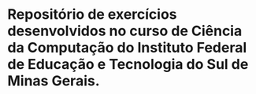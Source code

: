 # Repositório de exercícios desenvolvidos no curso de Ciência da Computação do Instituto Federal de Educação e Tecnologia do Sul de Minas Gerais.
